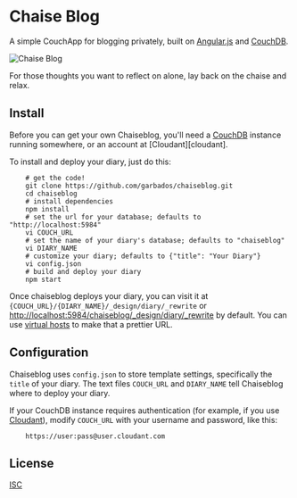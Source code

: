 # Chaise Blog

[couchdb]: http://couchdb.apache.org/

A simple CouchApp for blogging privately, built on [Angular.js](http://angularjs.org/) and [CouchDB][couchdb].

![Chaise Blog](http://upload.wikimedia.org/wikipedia/commons/4/43/Chaise_longue_Faventia.jpg)

For those thoughts you want to reflect on alone, lay back on the chaise and relax.

## Install

Before you can get your own Chaiseblog, you'll need a [CouchDB][couchdb] instance running somewhere, or an account at [Cloudant][cloudant].

To install and deploy your diary, just do this:

		# get the code!
		git clone https://github.com/garbados/chaiseblog.git
		cd chaiseblog
		# install dependencies
		npm install
		# set the url for your database; defaults to "http://localhost:5984"
		vi COUCH_URL
		# set the name of your diary's database; defaults to "chaiseblog"
		vi DIARY_NAME
		# customize your diary; defaults to {"title": "Your Diary"}
		vi config.json
		# build and deploy your diary
		npm start

Once chaiseblog deploys your diary, you can visit it at `{COUCH_URL}/{DIARY_NAME}/_design/diary/_rewrite` or <http://localhost:5984/chaiseblog/_design/diary/_rewrite> by default. You can use [virtual hosts](http://couchdb.readthedocs.org/en/latest/configuring.html?highlight=virtual#virtual-hosts) to make that a prettier URL.

## Configuration

Chaiseblog uses `config.json` to store template settings, specifically the `title` of your diary. The text files `COUCH_URL` and `DIARY_NAME` tell Chaiseblog where to deploy your diary.

If your CouchDB instance requires authentication (for example, if you use [Cloudant](https://cloudant.com/)), modify `COUCH_URL` with your username and password, like this:

		https://user:pass@user.cloudant.com

## License

[ISC](http://opensource.org/licenses/ISC)
